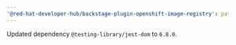 ```yaml
---
'@red-hat-developer-hub/backstage-plugin-openshift-image-registry': patch
---
```


Updated dependency `@testing-library/jest-dom` to `6.8.0`.
